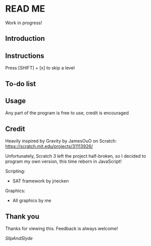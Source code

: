# READ ME
Work in progress!

## Introduction

## Instructions
Press [SHIFT] + [x] to skip a level

## To-do list

## Usage
Any part of the program is free to use, credit is encouraged

## Credit
Heavily inspired by Gravity by JamesOuO on Scratch:
https://scratch.mit.edu/projects/31113926/

Unfortunately, Scratch 3 left the project half-broken, so I decided to program my own version, this time reborn in JavaScript!

Scripting:
- SAT framework by jriecken

Graphics:
- All graphics by me

## Thank you
Thanks for viewing this. Feedback is always welcome!

*SlipAndSlyde*

